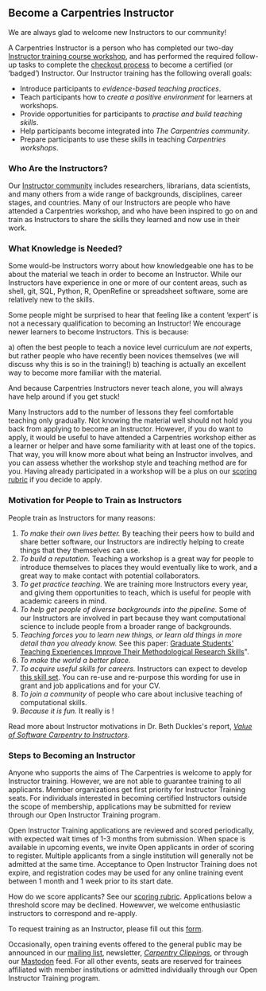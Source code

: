 ## Become a Carpentries Instructor

We are always glad to welcome new Instructors to our community!

A Carpentries Instructor is a person who has completed our two-day
[Instructor training course workshop](https://carpentries.github.io/instructor-training/), and
has performed the required follow-up tasks to complete
the [checkout process](https://carpentries.github.io/instructor-training/checkout) to become a certified (or ‘badged’)
Instructor. Our Instructor training has the following overall goals:

- Introduce participants to *evidence-based teaching practices*.
- Teach participants how to *create a positive environment* for learners at workshops.
- Provide opportunities for participants to *practise and build teaching skills*.
- Help participants become integrated into *The Carpentries community*.
- Prepare participants to use these skills in teaching *Carpentries workshops*.

### Who Are the Instructors?

Our [Instructor community](https://carpentries.org/instructors/) includes researchers, librarians, data scientists, and many others
from a wide range of backgrounds, disciplines, career stages, and countries. Many of our Instructors are
people who have attended a Carpentries workshop, and who have been inspired to go on and train as Instructors to
share the skills they learned and now use in their work.

### What Knowledge is Needed?

Some would-be Instructors worry about how knowledgeable one has to be about the material we teach in order to become an Instructor.
While our Instructors have experience in one or more of our content areas, such as shell, git, SQL, Python, R, OpenRefine or
spreadsheet software, some are relatively new to the skills.

Some people might be surprised to hear that feeling like a content ‘expert’ is not a necessary qualification to becoming an
Instructor! We encourage newer learners to become Instructors. This is because:

a) often the best people to teach a novice level curriculum are *not* experts, but rather
people who have recently been novices themselves (we will discuss why this is so in the training!)
b) teaching is actually an excellent way to become more familiar with the material.

And because Carpentries Instructors never teach alone, you will always have help around if you get stuck!

Many Instructors add to the number of lessons they feel comfortable teaching only gradually. Not knowing the material well should not hold you back from applying to become an Instructor. However, if you do want to apply, it would be useful to have attended a Carpentries workshop either as a learner or helper and have some familiarity with at least one of the topics. That way, you will know more about what being an Instructor involves, and you can assess whether the workshop style and teaching method are for you.
Having already participated in a workshop will be a plus on our [scoring rubric](https://github.com/carpentries/Instructor-training/blob/gh-pages/files/rubric.md#) if you decide to apply.

### Motivation for People to Train as Instructors

People train as Instructors for many reasons:

1. *To make their own lives better.* By teaching their peers how to build and share better software, our Instructors are indirectly helping to create things that they themselves can use.
2. *To build a reputation.* Teaching a workshop is a great way for people to introduce themselves to places they would eventually like to work, and a great way to make contact with potential collaborators.
3. *To get practice teaching.* We are training more Instructors every year, and giving them opportunities to teach, which is useful for people with academic careers in mind.
4. *To help get people of diverse backgrounds into the pipeline.* Some of our Instructors are involved in part because they want computational science to include people from a broader range of backgrounds.
5. *Teaching forces you to learn new things, or learn old things in more detail than you already know.* See this paper: [Graduate Students' Teaching Experiences Improve Their Methodological Research Skills](http://science.sciencemag.org/content/333/6045/1037)".
6. *To make the world a better place.*
7. *To acquire useful skills for careers.* Instructors can expect to develop [this skill set](https://github.com/carpentries/commons/blob/main/text-for-instructors.md#). You can re-use and re-purpose this wording for use in grant and job applications and for your CV.
8. *To join a community* of people who care about inclusive teaching of computational skills.
9. *Because it is fun.* It really is !

Read more about Instructor motivations in Dr. Beth Duckles's report, [*Value of Software Carpentry to Instructors*](https://software-carpentry.org/files/bib/duckles-instructor-engagement-2016.pdf).

### Steps to Becoming an Instructor

Anyone who supports the aims of The Carpentries is welcome to apply for Instructor training. However, we are not able to
guarantee training to all applicants. Member organizations get first priority for Instructor Training seats. For individuals
interested in becoming certified Instructors outside the scope of membership, applications may be submitted for review
through our Open Instructor Training program.

Open Instructor Training applications are reviewed and scored periodically, with expected wait times of 1-3 months from
submission. When space is available in upcoming events, we invite Open applicants in order of scoring to register. Multiple
applicants from a single institution will generally not be admitted at the same time. Acceptance to Open Instructor Training
does not expire, and registration codes may be used for any online training event between 1 month and 1 week prior to its start date.

How do we score applicants? See our [scoring rubric](https://github.com/carpentries/Instructor-training/blob/gh-pages/files/rubric.md#).
Applications below a threshold score may be declined. Howewver, we welcome enthusiastic instructors to correspond and re-apply.

To request training as an Instructor, please fill out this [form](https://amy.carpentries.org/forms/request_training/).

Occasionally, open training events offered to the general public may be announced
in our [mailing list](https://carpentries.topicbox.com/groups/discuss),
newsletter, [*Carpentry Clippings*](http://eepurl.com/cfODMH), or through
our [Mastodon](hachyderm.io/@thecarpentries) feed.
For all other events, seats are reserved for trainees affiliated with member institutions or admitted individually through our Open Instructor Training program.
